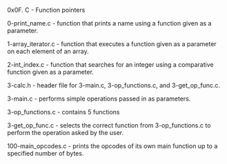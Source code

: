 0x0F. C - Function pointers

0-print_name.c - function that prints a name using a function given as a parameter.

1-array_iterator.c - function that executes a function given as a parameter on each element of an array.

2-int_index.c - function that searches for an integer using a comparative function given as a parameter.

3-calc.h - header file for 3-main.c, 3-op_functions.c, and 3-get_op_func.c.

3-main.c - performs simple operations passed in as parameters.

3-op_functions.c - contains 5 functions

3-get_op_func.c - selects the correct function from 3-op_functions.c to perform the operation asked by the user.

100-main_opcodes.c - prints the opcodes of its own main function up to a specified number of bytes.
